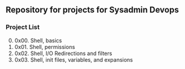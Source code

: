 ## Repository for projects for Sysadmin Devops

### Project List
0. 0x00. Shell, basics
1. 0x01. Shell, permissions
2. 0x02. Shell, I/O Redirections and filters
3. 0x03. Shell, init files, variables, and expansions
